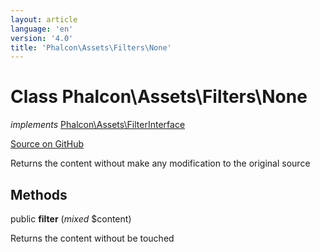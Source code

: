 ```yaml
---
layout: article
language: 'en'
version: '4.0'
title: 'Phalcon\Assets\Filters\None'
---
```

# Class **Phalcon\Assets\Filters\None**

*implements* [Phalcon\Assets\FilterInterface](Phalcon_Assets_FilterInterface)

<a href="https://github.com/phalcon/cphalcon/tree/v4.0.0/phalcon/assets/filters/none.zep" class="btn btn-default btn-sm">Source on GitHub</a>

Returns the content without make any modification to the original source

## Methods

public **filter** (*mixed* $content)

Returns the content without be touched